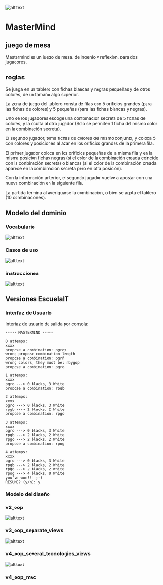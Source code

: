 ![alt text](assets/mastermind.jpg)

#  MasterMind

## juego de mesa

Mastermind es un juego de mesa, de ingenio y reflexión, para dos jugadores.

## reglas

Se juega en un tablero con fichas blancas y negras pequeñas y de otros colores, de un tamaño algo superior.

La zona de juego del tablero consta de filas con 5 orificios grandes (para las fichas de colores) y 5 pequeñas (para las fichas blancas y negras).

Uno de los jugadores escoge una combinación secreta de 5 fichas de colores, y la oculta al otro jugador (Solo se permiten 1 ficha del mismo color en la combinación secreta).

El segundo jugador, toma fichas de colores del mismo conjunto, y coloca 5 con colores y posiciones al azar en los orificios grandes de la primera fila.

El primer jugador coloca en los orificios pequeñas de la misma fila y en la misma posición fichas negras (si el color de la combinación creada coincide con la conbinación secreta) o blancas (si el color de la combinación creada aparece en la combinación secreta pero en otra posición).

Con la información anterior, el segundo jugador vuelve a apostar con una nueva combinación en la siguiente fila.

La partida termina al averiguarse la combinación, o bien se agota el tablero (10 combinaciones).

## Modelo del dominio

### Vocabulario

![alt text](out/uml/domain_model.png)

### Casos de uso

![alt text](out/uml/usecase_diagram.png)

### instrucciones

![alt text](out/uml/rules_state_diagram.png)

## Versiones EscuelaIT

### Interfaz de Usuario

Interfaz de usuario de salida por consola:

```
----- MASTERMIND -----

0 attemps:
xxxx
propose a combination: pgroy
wrong propose combination length
propose a combination: pgrñ
wrong colors, they must be: rbygop
propose a combination: pgro

1 attemps:
xxxx
pgro ---> 0 blacks, 3 White
propose a combination: rpgb

2 attemps:
xxxx
pgro ---> 0 blacks, 3 White
rpgb ---> 2 blacks, 2 White
propose a combination: rpgo

3 attemps:
xxxx
pgro ---> 0 blacks, 3 White
rpgb ---> 2 blacks, 2 White
rpgo ---> 2 blacks, 2 White
propose a combination: rpog

4 attemps:
xxxx
pgro ---> 0 blacks, 3 White
rpgb ---> 2 blacks, 2 White
rpgo ---> 2 blacks, 2 White
rpog ---> 4 blacks, 0 White
you've won!!! ;-)
RESUME? (y/n): y

```

### Modelo del diseño

### v2_oop

![alt text](out/uml/design_model_v2.png)

### v3_oop_separate_views

![alt text](out/uml/design_model_v3.png)

### v4_oop_several_tecnologies_views

![alt text](out/uml/design_model_v4.png)

### v4_oop_mvc




